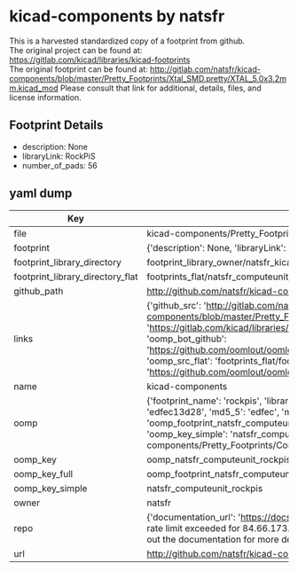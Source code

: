 # kicad-components by natsfr  
This is a harvested standardized copy of a footprint from github.  
The original project can be found at:  
https://gitlab.com/kicad/libraries/kicad-footprints  
The original footprint can be found at:
http://gitlab.com/natsfr/kicad-components/blob/master/Pretty_Footprints/Xtal_SMD.pretty/XTAL_5.0x3.2mm.kicad_mod
Please consult that link for additional, details, files, and license information.  
## Footprint Details
* description: None  
* libraryLink: RockPiS  
* number_of_pads: 56  
## yaml dump  
| Key | Value |  
| --- | --- |  
| file | kicad-components/Pretty_Footprints/ComputeUnit.pretty/RockPiS.kicad_mod |  
| footprint | {'description': None, 'libraryLink': 'RockPiS', 'number_of_pads': 56} |  
| footprint_library_directory | footprint_library_owner/natsfr_kicad-components |  
| footprint_library_directory_flat | footprints_flat/natsfr_computeunit_rockpis/working |  
| github_path | http://github.com/natsfr/kicad-components/blob/master/Pretty_Footprints/ComputeUnit.pretty/RockPiS.kicad_mod |  
| links | {'github_src': 'http://gitlab.com/natsfr/kicad-components/blob/master/Pretty_Footprints/Xtal_SMD.pretty/XTAL_5.0x3.2mm.kicad_mod', 'github_src_repo': 'https://gitlab.com/kicad/libraries/kicad-footprints', 'oomp_bot': 'footprints/natsfr_computeunit_rockpis/working', 'oomp_bot_github': 'https://github.com/oomlout/oomlout_oomp_footprint_bot/tree/main/footprints/natsfr_computeunit_rockpis/working', 'oomp_src_flat': 'footprints_flat/footprints_flat/natsfr_computeunit_rockpis/working', 'oomp_src_flat_github': 'https://github.com/oomlout/oomlout_oomp_footprint_src/tree/main/footprints_flat/natsfr_computeunit_rockpis/working'} |  
| name | kicad-components |  
| oomp | {'footprint_name': 'rockpis', 'library_name': 'computeunit', 'md5': 'edfec13d28a26479e2073d9a4807abfe', 'md5_10': 'edfec13d28', 'md5_5': 'edfec', 'md5_6': 'edfec1', 'oomp_key': 'oomp_natsfr_computeunit_rockpis', 'oomp_key_extra': 'oomp_footprint_natsfr_computeunit_rockpis', 'oomp_key_full': 'oomp_footprint_natsfr_computeunit_rockpis_edfec1', 'oomp_key_simple': 'natsfr_computeunit_rockpis', 'original_filename': 'kicad-components/Pretty_Footprints/ComputeUnit.pretty/RockPiS.kicad_mod', 'owner_name': 'natsfr'} |  
| oomp_key | oomp_natsfr_computeunit_rockpis |  
| oomp_key_full | oomp_footprint_natsfr_computeunit_rockpis |  
| oomp_key_simple | natsfr_computeunit_rockpis |  
| owner | natsfr |  
| repo | {'documentation_url': 'https://docs.github.com/rest/overview/resources-in-the-rest-api#rate-limiting', 'message': "API rate limit exceeded for 84.66.173.59. (But here's the good news: Authenticated requests get a higher rate limit. Check out the documentation for more details.)"} |  
| url | http://github.com/natsfr/kicad-components |  

